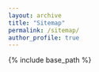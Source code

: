 ```yaml
---
layout: archive
title: "Sitemap"
permalink: /sitemap/
author_profile: true
---
```


{% include base_path %}

<!-- A list of all the posts and pages found on the site. For you robots out there is an [XML version]({{ base_path }}/sitemap.xml) available for digesting as well.-->

<!-- <h2>Pages</h2>
{% for post in site.pages %}
  {% include archive-single.html %}
{% endfor %} -->

<!-- <h2>Posts</h2>
{% for post in site.posts %}
  {% include archive-single.html %}
{% endfor %} -->

<!-- {% capture written_label %}'None'{% endcapture %} -->

<!-- {% for collection in site.collections %}
{% unless collection.output == false or collection.label == "posts" %}
  {% capture label %}{{ collection.label }}{% endcapture %}
  {% if label != written_label %}
  <h2>{{ label }}</h2>
  {% capture written_label %}{{ label }}{% endcapture %}
  {% endif %}
{% endunless %}
{% for post in collection.docs %}
  {% unless collection.output == false or collection.label == "posts" %}
  {% include archive-single.html %}
  {% endunless %}
{% endfor %}
{% endfor %}
-->
